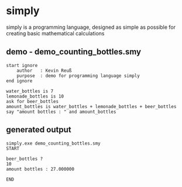 # simply
simply is a programming language, designed as simple as possible for creating basic mathematical calculations


## demo - demo_counting_bottles.smy
```
start ignore
	author   : Kevin Reuß
	purpose  : demo for programming language simply
end ignore

water_bottles is 7
lemonade_bottles is 10
ask for beer_bottles
amount_bottles is water_bottles + lemonade_bottles + beer_bottles
say "amount bottles : " and amount_bottles
```
## generated output
```
simply.exe demo_counting_bottles.smy
START

beer_bottles ?
10
amount bottles : 27.000000

END
```
